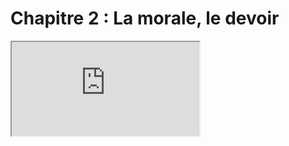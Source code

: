 # Chapitre 2 : La morale, le devoir

<iframe src="https://eyssette.github.io/marp-slides/slides/2021-2022/s1-ch2.html"></iframe>

<script>subPages()</script>
